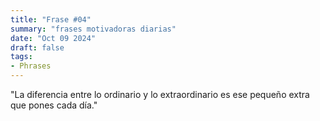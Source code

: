 ```yaml
---
title: "Frase #04"
summary: "frases motivadoras diarias"
date: "Oct 09 2024"
draft: false
tags:
- Phrases
---
```


"La diferencia entre lo ordinario y lo extraordinario es ese pequeño extra que pones cada día."
